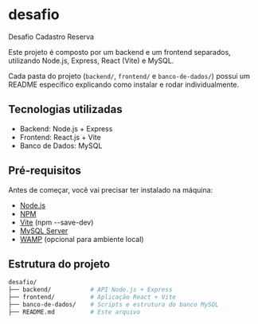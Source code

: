 # desafio
Desafio Cadastro Reserva

Este projeto é composto por um backend e um frontend separados, utilizando Node.js, Express, React (Vite) e MySQL.

Cada pasta do projeto (`backend/`, `frontend/` e `banco-de-dados/`) possui um README específico explicando como instalar e rodar individualmente.

## Tecnologias utilizadas

- Backend: Node.js + Express
- Frontend: React.js + Vite
- Banco de Dados: MySQL

## Pré-requisitos

Antes de começar, você vai precisar ter instalado na máquina:

- [Node.js](https://nodejs.org/)
- [NPM](https://www.npmjs.com/)
- [Vite](https://vitejs.dev/guide/) (npm --save-dev)
- [MySQL Server](https://dev.mysql.com/downloads/)
- [WAMP](https://www.wampserver.com/) (opcional para ambiente local)

## Estrutura do projeto

```bash
desafio/
├── backend/           # API Node.js + Express
├── frontend/          # Aplicação React + Vite
├── banco-de-dados/    # Scripts e estrutura do banco MySQL
├── README.md          # Este arquivo
